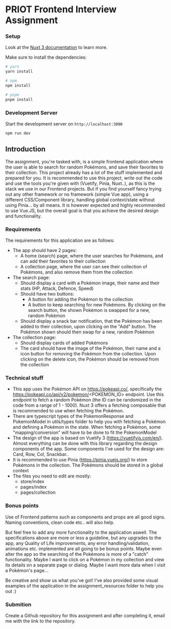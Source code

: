 # PRIOT Frontend Interview Assignment

### Setup

Look at the [Nuxt 3 documentation](https://nuxt.com/docs/getting-started/introduction) to learn more.

Make sure to install the dependencies:

```bash
# yarn
yarn install

# npm
npm install

# pnpm
pnpm install

```

### Development Server

Start the development server on `http://localhost:3000`

```bash
npm run dev
```

## Introduction

The assignment, you're tasked with, is a simple frontend application where the user is able to search for random Pokémons, and save their favorites to their collection. This project already has a lot of the stuff implemented and prepared for you. It is recommended to use this project, write out the code and use the tools you're given with (Vuetify, Pinia, Nuxt..), as this is the stack we use in our Frontend projects. But if you find yourself fancy trying out any other framework or no framework (simple Vue app), using a different CSS/Component library, handling global context/state without using Pinia... by all means. It is however expected and highly recommended to use Vue.JS, but the overall goal is that you achieve the desired design and functionality.

### Requirements

The requirements for this application are as follows:

- The app should have 2 pages:
  - A home (search) page, where the user searches for Pokémons, and can add their favorites to their collection
  - A collection page, where the user can see their collection of Pokémons, and also remove them from the collection
- The search page:
  - Should display a card with a Pokémon image, their name and their stats (HP, Attack, Defence, Speed)
  - Should have two buttons:
    - A button for adding the Pokémon to the collection
    - A button to keep searching for new Pokémons. By clicking on the search button, the shown Pokémon is swapped for a new, random Pokémon
  - Should display a snack bar notification, that the Pokémon has been added to their collection, upon clicking on the "Add" button. The Pokémon shown should then swap for a new, random Pokémon
- The collection page:
  - Should display cards of added Pokémons
  - The card should have the image of the Pokémon, their name and a icon button for removing the Pokémon from the collection. Upon clicking on the delete icon, the Pokémon should be removed from the collection

### Technical stuff

- This app uses the Pokémon API on https://pokeapi.co/, specifically the https://pokeapi.co/api/v2/pokemon/<POKEMON_ID> endpoint. Use this endpoint to fetch a random Pokémon (the ID can be randomized in the code from a range of 1 - 1000). Nuxt 3 offers a fetching composable that is recommended to use when fetching the Pokémon.
- There are typescript types of the PokemonResponse and PokemonModel in utils/types folder to help you with fetching a Pokémon and defining a Pokémon in the state. When fetching a Pokémon, some "mapping/conversion" will have to be done to fit the PokemonModel
- The design of the app is based on Vuetify 3 (https://vuetifyjs.com/en/). Almost everything can be done with this library regarding the design components of the app. Some components I've used for the design are: Card, Row, Col, Snackbar..
- It is recommended to use Pinia (https://pinia.vuejs.org/) to store Pokémons in the collection. The Pokémons should be stored in a global context
- The files you need to edit are mostly:
  - store/index
  - pages/index
  - pages/collection

### Bonus points

Use of Frontend patterns such as components and props are all good signs. Naming conventions, clean code etc.. will also help.

But feel free to add any more functionality to the application aswell. The specifications above are more or less a guideline, but any upgrades to the app, any Quality of Life improvements, any error handling/validation, animations etc. implemented are all going to be bonus points. Maybe even alter the app so the searching of the Pokémons is more of a "catch" functionality. Maybe I want to click on a Pokémon in my collection and view its details on a separate page or dialog. Maybe I want more data when I visit a Pokémon's page...

Be creative and show us what you've got! I've also provided some visual examples of the application in the assignment_resources folder to help you out :)

### Submition

Create a Github repository for this assignment and after completing it, email me with the link to the repository.
